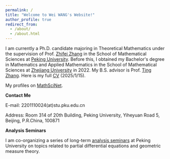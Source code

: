 ```yaml
---
permalink: /
title: "Welcome to Wei WANG's Website!"
author_profile: true
redirect_from: 
  - /about/
  - /about.html
---
```


I am currently a Ph.D. candidate majoring in Theoretical Mathematics under the supervision of Prof. [Zhifei Zhang](http://english.math.pku.edu.cn//Faculty/Facuity/ALL/old_site_Faculty_ALL_2_128.htm) in the School of Mathematical Sciences at [Peking University](http://english.math.pku.edu.cn/). Before this, I obtained my Bachelor's degree in Mathematics and Applied Mathematics in the School of Mathematical Sciences at [Zhejiang University](http://www.math.zju.edu.cn/mathen/) in 2022. My B.S. advisor is Prof. [Ting Zhang](https://person.zju.edu.cn/en/zhangting). Here is my full [CV](https://github.com/LuisYanka/CVofWW/raw/main/cv.pdf) (2025/1/15).

My profiles on [MathSciNet](https://mathscinet.ams.org/mathscinet/author?authorId=1548566).

**Contact Me**

E-mail: 2201110024(at)stu.pku.edu.cn

Address: Room 314 of 20th Building, Peking University, Yiheyuan Road 5, Beijing, P.R.China, 100871

**Analysis Seminars**

I am co-organizing a series of long-term [analysis seminars](https://luisyanka.github.io/weiwang.github.io/year-archive/) at Peking University on topics related to partial differential equations and geometric measure theory.  
